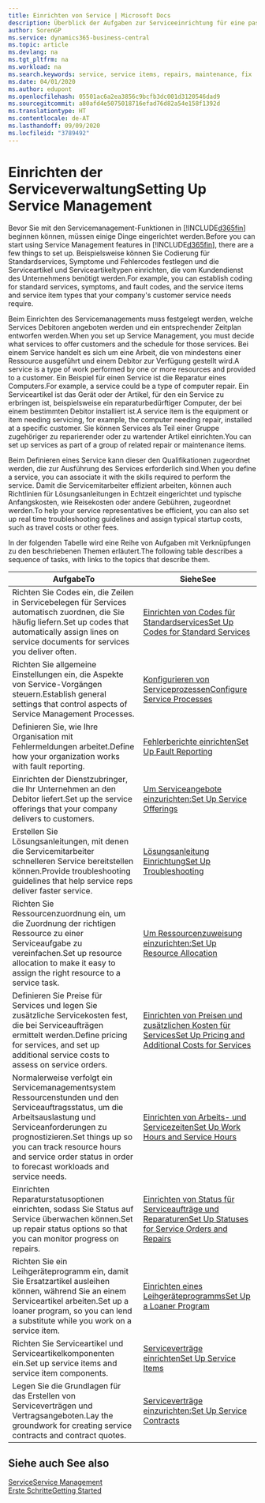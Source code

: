 ```yaml
---
title: Einrichten von Service | Microsoft Docs
description: Überblick der Aufgaben zur Serviceeinrichtung für eine passende Serviceverwaltungsmethode für Ihre Organisation.
author: SorenGP
ms.service: dynamics365-business-central
ms.topic: article
ms.devlang: na
ms.tgt_pltfrm: na
ms.workload: na
ms.search.keywords: service, service items, repairs, maintenance, fix
ms.date: 04/01/2020
ms.author: edupont
ms.openlocfilehash: 05501ac6a2ea3856c9bcfb3dc001d3120546dad9
ms.sourcegitcommit: a80afd4e5075018716efad76d82a54e158f1392d
ms.translationtype: HT
ms.contentlocale: de-AT
ms.lasthandoff: 09/09/2020
ms.locfileid: "3789492"
---
```

# <a name="setting-up-service-management"></a><span data-ttu-id="bb6e7-103">Einrichten der Serviceverwaltung</span><span class="sxs-lookup"><span data-stu-id="bb6e7-103">Setting Up Service Management</span></span>
<span data-ttu-id="bb6e7-104">Bevor Sie mit den Servicemanagement-Funktionen in [!INCLUDE[d365fin](includes/d365fin_md.md)] beginnen können, müssen einige Dinge eingerichtet werden.</span><span class="sxs-lookup"><span data-stu-id="bb6e7-104">Before you can start using Service Management features in [!INCLUDE[d365fin](includes/d365fin_md.md)], there are a few things to set up.</span></span> <span data-ttu-id="bb6e7-105">Beispielsweise können Sie Codierung für Standardservices, Symptome und Fehlercodes festlegen und die Serviceartikel und Serviceartikeltypen einrichten, die vom Kundendienst des Unternehmens benötigt werden.</span><span class="sxs-lookup"><span data-stu-id="bb6e7-105">For example, you can establish coding for standard services, symptoms, and fault codes, and the service items and service item types that your company's customer service needs require.</span></span>  

<span data-ttu-id="bb6e7-106">Beim Einrichten des Servicemanagements muss festgelegt werden, welche Services Debitoren angeboten werden und ein entsprechender Zeitplan entworfen werden.</span><span class="sxs-lookup"><span data-stu-id="bb6e7-106">When you set up Service Management, you must decide what services to offer customers and the schedule for those services.</span></span> <span data-ttu-id="bb6e7-107">Bei einem Service handelt es sich um eine Arbeit, die von mindestens einer Ressource ausgeführt und einem Debitor zur Verfügung gestellt wird.</span><span class="sxs-lookup"><span data-stu-id="bb6e7-107">A service is a type of work performed by one or more resources and provided to a customer.</span></span> <span data-ttu-id="bb6e7-108">Ein Beispiel für einen Service ist die Reparatur eines Computers.</span><span class="sxs-lookup"><span data-stu-id="bb6e7-108">For example, a service could be a type of computer repair.</span></span> <span data-ttu-id="bb6e7-109">Ein Serviceartikel ist das Gerät oder der Artikel, für den ein Service zu erbringen ist, beispielsweise ein reparaturbedürftiger Computer, der bei einem bestimmten Debitor installiert ist.</span><span class="sxs-lookup"><span data-stu-id="bb6e7-109">A service item is the equipment or item needing servicing, for example, the computer needing repair, installed at a specific customer.</span></span> <span data-ttu-id="bb6e7-110">Sie können Services als Teil einer Gruppe zugehöriger zu reparierender oder zu wartender Artikel einrichten.</span><span class="sxs-lookup"><span data-stu-id="bb6e7-110">You can set up services as part of a group of related repair or maintenance items.</span></span>  
  
<span data-ttu-id="bb6e7-111">Beim Definieren eines Service kann dieser den Qualifikationen zugeordnet werden, die zur Ausführung des Services erforderlich sind.</span><span class="sxs-lookup"><span data-stu-id="bb6e7-111">When you define a service, you can associate it with the skills required to perform the service.</span></span> <span data-ttu-id="bb6e7-112">Damit die Servicemitarbeiter effizient arbeiten, können auch Richtlinien für Lösungsanleitungen in Echtzeit eingerichtet und typische Anfangskosten, wie Reisekosten oder andere Gebühren, zugeordnet werden.</span><span class="sxs-lookup"><span data-stu-id="bb6e7-112">To help your service representatives be efficient, you can also set up real time troubleshooting guidelines and assign typical startup costs, such as travel costs or other fees.</span></span>  

<span data-ttu-id="bb6e7-113">In der folgenden Tabelle wird eine Reihe von Aufgaben mit Verknüpfungen zu den beschriebenen Themen erläutert.</span><span class="sxs-lookup"><span data-stu-id="bb6e7-113">The following table describes a sequence of tasks, with links to the topics that describe them.</span></span>  
  
| <span data-ttu-id="bb6e7-114">Aufgabe</span><span class="sxs-lookup"><span data-stu-id="bb6e7-114">To</span></span> | <span data-ttu-id="bb6e7-115">Siehe</span><span class="sxs-lookup"><span data-stu-id="bb6e7-115">See</span></span> |
| --- | --- |
| <span data-ttu-id="bb6e7-116">Richten Sie Codes ein, die Zeilen in Servicebelegen für Services automatisch zuordnen, die Sie häufig liefern.</span><span class="sxs-lookup"><span data-stu-id="bb6e7-116">Set up codes that automatically assign lines on service documents for services you deliver often.</span></span> |[<span data-ttu-id="bb6e7-117">Einrichten von Codes für Standardservices</span><span class="sxs-lookup"><span data-stu-id="bb6e7-117">Set Up Codes for Standard Services</span></span>](service-how-setup-service-coding.md)|
| <span data-ttu-id="bb6e7-118">Richten Sie allgemeine Einstellungen ein, die Aspekte von Service-Vorgängen steuern.</span><span class="sxs-lookup"><span data-stu-id="bb6e7-118">Establish general settings that control aspects of Service Management Processes.</span></span>|[<span data-ttu-id="bb6e7-119">Konfigurieren von Serviceprozessen</span><span class="sxs-lookup"><span data-stu-id="bb6e7-119">Configure Service Processes</span></span>](service-setup-service-processes.md)|
| <span data-ttu-id="bb6e7-120">Definieren Sie, wie Ihre Organisation mit Fehlermeldungen arbeitet.</span><span class="sxs-lookup"><span data-stu-id="bb6e7-120">Define how your organization works with fault reporting.</span></span> |[<span data-ttu-id="bb6e7-121">Fehlerberichte einrichten</span><span class="sxs-lookup"><span data-stu-id="bb6e7-121">Set Up Fault Reporting</span></span>](service-how-setup-fault-reporting.md) |
| <span data-ttu-id="bb6e7-122">Einrichten der Dienstzubringer, die Ihr Unternehmen an den Debitor liefert.</span><span class="sxs-lookup"><span data-stu-id="bb6e7-122">Set up the service offerings that your company delivers to customers.</span></span>|[<span data-ttu-id="bb6e7-123">Um Serviceangebote einzurichten:</span><span class="sxs-lookup"><span data-stu-id="bb6e7-123">Set Up Service Offerings</span></span>](service-how-setup-service-offerings.md)|
| <span data-ttu-id="bb6e7-124">Erstellen Sie Lösungsanleitungen, mit denen die Servicemitarbeiter schnelleren Service bereitstellen können.</span><span class="sxs-lookup"><span data-stu-id="bb6e7-124">Provide troubleshooting guidelines that help service reps deliver faster service.</span></span> |[<span data-ttu-id="bb6e7-125">Lösungsanleitung Einrichtung</span><span class="sxs-lookup"><span data-stu-id="bb6e7-125">Set Up Troubleshooting</span></span>](service-how-setup-troubleshooting.md) |
| <span data-ttu-id="bb6e7-126">Richten Sie Ressourcenzuordnung ein, um die Zuordnung der richtigen Ressource zu einer Serviceaufgabe zu vereinfachen.</span><span class="sxs-lookup"><span data-stu-id="bb6e7-126">Set up resource allocation to make it easy to assign the right resource to a service task.</span></span> |[<span data-ttu-id="bb6e7-127">Um Ressourcenzuweisung einzurichten:</span><span class="sxs-lookup"><span data-stu-id="bb6e7-127">Set Up Resource Allocation</span></span>](service-how-setup-resource-allocation.md) |
| <span data-ttu-id="bb6e7-128">Definieren Sie Preise für Services und legen Sie zusätzliche Servicekosten fest, die bei Serviceaufträgen ermittelt werden.</span><span class="sxs-lookup"><span data-stu-id="bb6e7-128">Define pricing for services, and set up additional service costs to assess on service orders.</span></span> |[<span data-ttu-id="bb6e7-129">Einrichten von Preisen und zusätzlichen Kosten für Services</span><span class="sxs-lookup"><span data-stu-id="bb6e7-129">Set Up Pricing and Additional Costs for Services</span></span>](service-how-setup-service-costs-pricing.md)|
| <span data-ttu-id="bb6e7-130">Normalerweise verfolgt ein Servicemanagementsystem Ressourcenstunden und den Serviceauftragsstatus, um die Arbeitsauslastung und Serviceanforderungen zu prognostizieren.</span><span class="sxs-lookup"><span data-stu-id="bb6e7-130">Set things up so you can track resource hours and service order status in order to forecast workloads and service needs.</span></span>|[<span data-ttu-id="bb6e7-131">Einrichten von Arbeits- und Servicezeiten</span><span class="sxs-lookup"><span data-stu-id="bb6e7-131">Set Up Work Hours and Service Hours</span></span>](service-how-setup-work-service-hours.md)|
| <span data-ttu-id="bb6e7-132">Einrichten Reparaturstatusoptionen einrichten, sodass Sie Status auf Service überwachen können.</span><span class="sxs-lookup"><span data-stu-id="bb6e7-132">Set up repair status options so that you can monitor progress on repairs.</span></span> | [<span data-ttu-id="bb6e7-133">Einrichten von Status für Serviceaufträge und Reparaturen</span><span class="sxs-lookup"><span data-stu-id="bb6e7-133">Set Up Statuses for Service Orders and Repairs</span></span>](service-order-repair-status.md)|
| <span data-ttu-id="bb6e7-134">Richten Sie ein Leihgeräteprogramm ein, damit Sie Ersatzartikel ausleihen können, während Sie an einem Serviceartikel arbeiten.</span><span class="sxs-lookup"><span data-stu-id="bb6e7-134">Set up a loaner program, so you can lend a substitute while you work on a service item.</span></span> |[<span data-ttu-id="bb6e7-135">Einrichten eines Leihgeräteprogramms</span><span class="sxs-lookup"><span data-stu-id="bb6e7-135">Set Up a Loaner Program</span></span>](service-how-setup-loaner-program.md) |
| <span data-ttu-id="bb6e7-136">Richten Sie Serviceartikel und Serviceartikelkomponenten ein.</span><span class="sxs-lookup"><span data-stu-id="bb6e7-136">Set up service items and service item components.</span></span> |[<span data-ttu-id="bb6e7-137">Serviceverträge einrichten</span><span class="sxs-lookup"><span data-stu-id="bb6e7-137">Set Up Service Items</span></span>](service-how-setup-service-items.md) |
| <span data-ttu-id="bb6e7-138">Legen Sie die Grundlagen für das Erstellen von Serviceverträgen und Vertragsangeboten.</span><span class="sxs-lookup"><span data-stu-id="bb6e7-138">Lay the groundwork for creating service contracts and contract quotes.</span></span> |[<span data-ttu-id="bb6e7-139">Serviceverträge einzurichten:</span><span class="sxs-lookup"><span data-stu-id="bb6e7-139">Set Up Service Contracts</span></span>](service-how-setup-service-contracts.md) |

## <a name="see-also"></a><span data-ttu-id="bb6e7-140">Siehe auch </span><span class="sxs-lookup"><span data-stu-id="bb6e7-140">See also</span></span>
[<span data-ttu-id="bb6e7-141">Service</span><span class="sxs-lookup"><span data-stu-id="bb6e7-141">Service Management</span></span>](service-service.md)  
[<span data-ttu-id="bb6e7-142">Erste Schritte</span><span class="sxs-lookup"><span data-stu-id="bb6e7-142">Getting Started</span></span>](product-get-started.md)  
